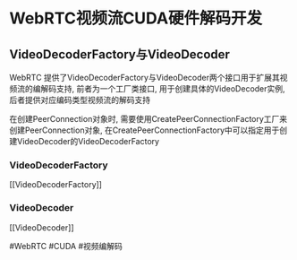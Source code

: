 # WebRTC视频流CUDA硬件解码开发

## VideoDecoderFactory与VideoDecoder

WebRTC 提供了VideoDecoderFactory与VideoDecoder两个接口用于扩展其视频流的编解码支持, 前者为一个工厂类接口, 用于创建具体的VideoDecoder实例, 后者提供对应编码类型视频流的解码支持

在创建PeerConnection对象时, 需要使用CreatePeerConnectionFactory工厂来创建PeerConnection对象, 在CreatePeerConnectionFactory中可以指定用于创建VideoDecoder的VideoDecoderFactory

### VideoDecoderFactory
[[VideoDecoderFactory]]
### VideoDecoder
[[VideoDecoder]]

#WebRTC #CUDA  #视频编解码 